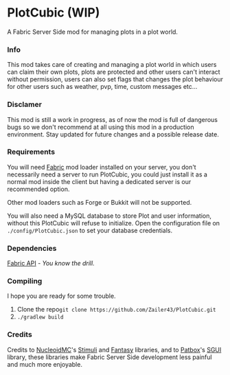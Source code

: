 # PlotCubic (WIP)
A Fabric Server Side mod for managing plots in a plot world.

### Info
This mod takes care of creating and managing a plot world in which users can claim their own plots, plots are protected and other users can't interact without permission, users can also set flags that changes the plot behaviour for other users such as weather, pvp, time, custom messages etc...

### Disclamer
This mod is still a work in progress, as of now the mod is full of dangerous bugs so we don't recommend at all using this mod in a production environment. Stay updated for future changes and a possible release date.

### Requirements
You will need [Fabric](https://fabricmc.net/use/installer/) mod loader installed on your server, you don't necessarily need a server to run PlotCubic, you could just install it as a normal mod inside the client but having a dedicated server is our recommended option.

Other mod loaders such as Forge or Bukkit will not be supported.

You will also need a MySQL database to store Plot and user information, without this PlotCubic will refuse to initialize. Open the configuration file on `./config/PlotCubic.json` to set your database credentials.

### Dependencies
[Fabric API](https://modrinth.com/mod/fabric-api) - _You know the drill._

### Compiling
I hope you are ready for some trouble.

1. Clone the repo`git clone https://github.com/Zailer43/PlotCubic.git`
2. `./gradlew build`

### Credits

Credits to [NucleoidMC](https://github.com/NucleoidMC)'s [Stimuli](https://github.com/NucleoidMC/stimuli) and [Fantasy](https://github.com/NucleoidMC/fantasy) libraries, and to [Patbox](https://github.com/Patbox)'s [SGUI](https://github.com/Patbox/sgui) library, these libraries make Fabric Server Side development less painful and much more enjoyable.
